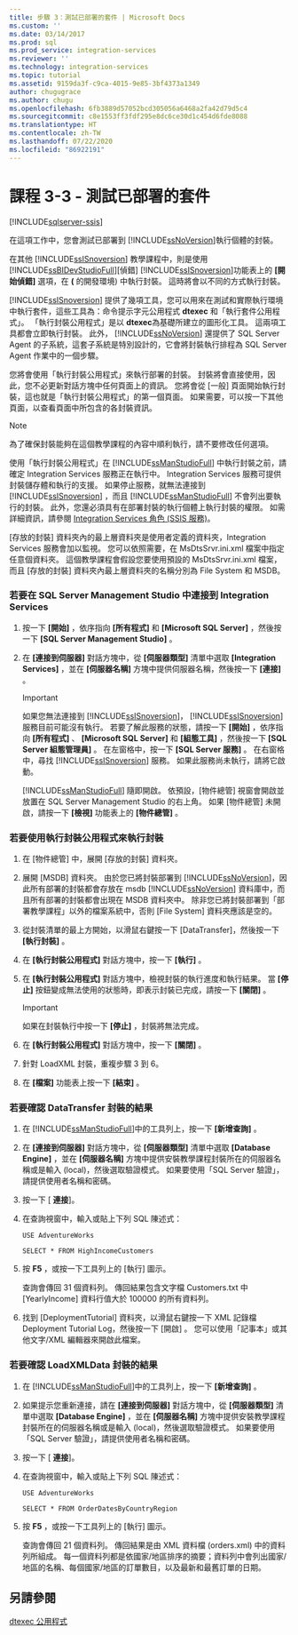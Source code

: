 ```yaml
---
title: 步驟 3：測試已部署的套件 | Microsoft Docs
ms.custom: ''
ms.date: 03/14/2017
ms.prod: sql
ms.prod_service: integration-services
ms.reviewer: ''
ms.technology: integration-services
ms.topic: tutorial
ms.assetid: 9159da3f-c9ca-4015-9e85-3bf4373a1349
author: chugugrace
ms.author: chugu
ms.openlocfilehash: 6fb3889d57052bcd305056a6468a2fa42d79d5c4
ms.sourcegitcommit: c8e1553ff3fdf295e8dc6ce30d1c454d6fde8088
ms.translationtype: HT
ms.contentlocale: zh-TW
ms.lasthandoff: 07/22/2020
ms.locfileid: "86922191"
---
```

# <a name="lesson-3-3---testing-the-deployed-packages"></a>課程 3-3 - 測試已部署的套件

[!INCLUDE[sqlserver-ssis](../includes/applies-to-version/sqlserver-ssis.md)]


在這項工作中，您會測試已部署到 [!INCLUDE[ssNoVersion](../includes/ssnoversion-md.md)]執行個體的封裝。  
  
在其他 [!INCLUDE[ssISnoversion](../includes/ssisnoversion-md.md)] 教學課程中，則是使用 [!INCLUDE[ssBIDevStudioFull](../includes/ssbidevstudiofull-md.md)][偵錯] [!INCLUDE[ssISnoversion](../includes/ssisnoversion-md.md)]功能表上的 **[開始偵錯]** 選項，在 **(** 的開發環境) 中執行封裝。 這時將會以不同的方式執行封裝。  
  
[!INCLUDE[ssISnoversion](../includes/ssisnoversion-md.md)] 提供了幾項工具，您可以用來在測試和實際執行環境中執行套件，這些工具為：命令提示字元公用程式 **dtexec** 和「執行套件公用程式」。 「執行封裝公用程式」是以 **dtexec**為基礎所建立的圖形化工具。 這兩項工具都會立即執行封裝。 此外， [!INCLUDE[ssNoVersion](../includes/ssnoversion-md.md)] 還提供了 SQL Server Agent 的子系統，這套子系統是特別設計的，它會將封裝執行排程為 SQL Server Agent 作業中的一個步驟。  
  
您將會使用「執行封裝公用程式」來執行部署的封裝。 封裝將會直接使用，因此，您不必更新對話方塊中任何頁面上的資訊。 您將會從 [一般] 頁面開始執行封裝，這也就是「執行封裝公用程式」的第一個頁面。 如果需要，可以按一下其他頁面，以查看頁面中所包含的各封裝資訊。  
  
> [!NOTE]  
> 為了確保封裝能夠在這個教學課程的內容中順利執行，請不要修改任何選項。  
  
使用「執行封裝公用程式」在 [!INCLUDE[ssManStudioFull](../includes/ssmanstudiofull-md.md)] 中執行封裝之前，請確定 Integration Services 服務正在執行中。 Integration Services 服務可提供封裝儲存體和執行的支援。 如果停止服務，就無法連接到 [!INCLUDE[ssISnoversion](../includes/ssisnoversion-md.md)] ，而且 [!INCLUDE[ssManStudioFull](../includes/ssmanstudiofull-md.md)] 不會列出要執行的封裝。 此外，您還必須具有在部署封裝的執行個體上執行封裝的權限。 如需詳細資訊，請參閱 [Integration Services 角色 &#40;SSIS 服務&#41;](../integration-services/security/integration-services-roles-ssis-service.md)。  
  
[存放的封裝] 資料夾內的最上層資料夾是使用者定義的資料夾，Integration Services 服務會加以監視。 您可以依照需要，在 MsDtsSrvr.ini.xml 檔案中指定任意個資料夾。 這個教學課程會假設您要使用預設的 MsDtsSrvr.ini.xml 檔案，而且 [存放的封裝] 資料夾內最上層資料夾的名稱分別為 File System 和 MSDB。  
  
### <a name="to-connect-to-integration-services-in-sql-server-management-studio"></a>若要在 SQL Server Management Studio 中連接到 Integration Services  
  
1.  按一下 **[開始]** ，依序指向 **[所有程式]** 和 **[Microsoft SQL Server]** ，然後按一下 **[SQL Server Management Studio]** 。  
  
2.  在 **[連接到伺服器]** 對話方塊中，從 **[伺服器類型]** 清單中選取 **[Integration Services]** ，並在 **[伺服器名稱]** 方塊中提供伺服器名稱，然後按一下 **[連接]** 。  
  
    > [!IMPORTANT]  
    > 如果您無法連接到 [!INCLUDE[ssISnoversion](../includes/ssisnoversion-md.md)]， [!INCLUDE[ssISnoversion](../includes/ssisnoversion-md.md)] 服務目前可能沒有執行。 若要了解此服務的狀態，請按一下 **[開始]** ，依序指向 **[所有程式]** 、 **[Microsoft SQL Server]** 和 **[組態工具]** ，然後按一下 **[SQL Server 組態管理員]** 。 在左窗格中，按一下 **[SQL Server 服務]** 。 在右窗格中，尋找 [!INCLUDE[ssISnoversion](../includes/ssisnoversion-md.md)] 服務。 如果此服務尚未執行，請將它啟動。  
  
    [!INCLUDE[ssManStudioFull](../includes/ssmanstudiofull-md.md)] 隨即開啟。 依預設，[物件總管] 視窗會開啟並放置在 SQL Server Management Studio 的右上角。 如果 [物件總管] 未開啟，請按一下 **[檢視]** 功能表上的 **[物件總管]** 。  
  
### <a name="to-run-the-packages-using-the-execute-package-utility"></a>若要使用執行封裝公用程式來執行封裝  
  
1.  在 [物件總管] 中，展開 [存放的封裝] 資料夾。  
  
2.  展開 [MSDB] 資料夾。 由於您已將封裝部署到 [!INCLUDE[ssNoVersion](../includes/ssnoversion-md.md)]，因此所有部署的封裝都會存放在 msdb [!INCLUDE[ssNoVersion](../includes/ssnoversion-md.md)] 資料庫中，而且所有部署的封裝都會出現在 MSDB 資料夾中。 除非您已將封裝部署到「部署教學課程」以外的檔案系統中，否則 [File System] 資料夾應該是空的。  
  
3.  從封裝清單的最上方開始，以滑鼠右鍵按一下 [DataTransfer]，然後按一下 **[執行封裝]** 。  
  
4.  在 **[執行封裝公用程式]** 對話方塊中，按一下 **[執行]** 。  
  
5.  在 **[執行封裝公用程式]** 對話方塊中，檢視封裝的執行進度和執行結果。 當 **[停止]** 按鈕變成無法使用的狀態時，即表示封裝已完成，請按一下 **[關閉]** 。  
  
    > [!IMPORTANT]  
    > 如果在封裝執行中按一下 **[停止]** ，封裝將無法完成。  
  
6.  在 **[執行封裝公用程式]** 對話方塊中，按一下 **[關閉]** 。  
  
7.  針對 LoadXML 封裝，重複步驟 3 到 6。  
  
8.  在 **[檔案]** 功能表上按一下 **[結束]** 。  
  
### <a name="to-verify-the-results-of-the-datatransfer-package"></a>若要確認 DataTransfer 封裝的結果  
  
1.  在 [!INCLUDE[ssManStudioFull](../includes/ssmanstudiofull-md.md)]中的工具列上，按一下 **[新增查詢]** 。  
  
2.  在 **[連接到伺服器]** 對話方塊中，從 **[伺服器類型]** 清單中選取 **[Database Engine]** ，並在 **[伺服器名稱]** 方塊中提供安裝教學課程封裝所在的伺服器名稱或是輸入 (local)，然後選取驗證模式。 如果要使用「SQL Server 驗證」，請提供使用者名稱和密碼。  
  
3.  按一下 [ **連接**]。  
  
4.  在查詢視窗中，輸入或貼上下列 SQL 陳述式：  
  
    `USE AdventureWorks`  
  
    `SELECT * FROM HighIncomeCustomers`  
  
5.  按 **F5** ，或按一下工具列上的 [執行] 圖示。  
  
    查詢會傳回 31 個資料列。 傳回結果包含文字檔 Customers.txt 中 [YearlyIncome] 資料行值大於 100000 的所有資料列。  
  
6.  找到 [DeploymentTutorial] 資料夾，以滑鼠右鍵按一下 XML 記錄檔 Deployment Tutorial Log，然後按一下 [開啟]  。 您可以使用「記事本」或其他文字/XML 編輯器來開啟此檔案。  
  
### <a name="to-verify-the-results-of-the-loadxmldata-package"></a>若要確認 LoadXMLData 封裝的結果  
  
1.  在 [!INCLUDE[ssManStudioFull](../includes/ssmanstudiofull-md.md)]中的工具列上，按一下 **[新增查詢]** 。  
  
2.  如果提示您重新連接，請在 **[連接到伺服器]** 對話方塊中，從 **[伺服器類型]** 清單中選取 **[Database Engine]** ，並在 **[伺服器名稱]** 方塊中提供安裝教學課程封裝所在的伺服器名稱或是輸入 (local)，然後選取驗證模式。 如果要使用「SQL Server 驗證」，請提供使用者名稱和密碼。  
  
3.  按一下 [ **連接**]。  
  
4.  在查詢視窗中，輸入或貼上下列 SQL 陳述式：  
  
    `USE AdventureWorks`  
  
    `SELECT * FROM OrderDatesByCountryRegion`  
  
5.  按 **F5** ，或按一下工具列上的 [執行] 圖示。  
  
    查詢會傳回 21 個資料列。 傳回結果是由 XML 資料檔 (orders.xml) 中的資料列所組成。 每一個資料列都是依國家/地區排序的摘要；資料列中會列出國家/地區的名稱、每個國家/地區的訂單數目，以及最新和最舊訂單的日期。  
  
## <a name="see-also"></a>另請參閱  
[dtexec 公用程式](../integration-services/packages/dtexec-utility.md)  
  
  
  
